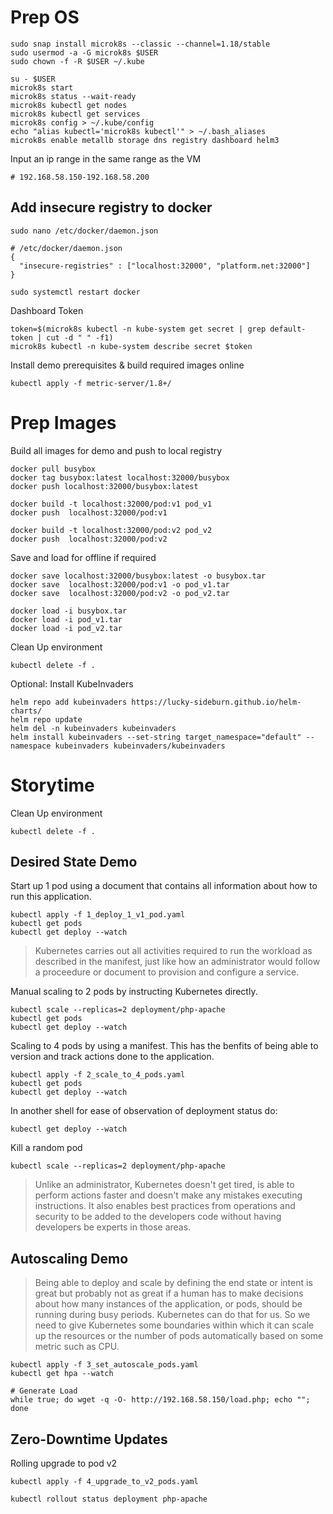 # Prep OS
```
sudo snap install microk8s --classic --channel=1.18/stable
sudo usermod -a -G microk8s $USER
sudo chown -f -R $USER ~/.kube

su - $USER
microk8s start
microk8s status --wait-ready
microk8s kubectl get nodes
microk8s kubectl get services
microk8s config > ~/.kube/config
echo "alias kubectl='microk8s kubectl'" > ~/.bash_aliases
microk8s enable metallb storage dns registry dashboard helm3
```

Input an ip range in the same range as the VM
```
# 192.168.58.150-192.168.58.200
```

## Add insecure registry to docker
```
sudo nano /etc/docker/daemon.json
```
```
# /etc/docker/daemon.json
{
  "insecure-registries" : ["localhost:32000", "platform.net:32000"]
}
```
```
sudo systemctl restart docker
```
Dashboard Token
```
token=$(microk8s kubectl -n kube-system get secret | grep default-token | cut -d " " -f1)
microk8s kubectl -n kube-system describe secret $token
```

Install demo prerequisites & build required images online
```
kubectl apply -f metric-server/1.8+/
```

# Prep Images
Build all images for demo and push to local registry
```
docker pull busybox
docker tag busybox:latest localhost:32000/busybox
docker push localhost:32000/busybox:latest

docker build -t localhost:32000/pod:v1 pod_v1
docker push  localhost:32000/pod:v1

docker build -t localhost:32000/pod:v2 pod_v2
docker push  localhost:32000/pod:v2
```
Save and load for offline if required
```
docker save localhost:32000/busybox:latest -o busybox.tar
docker save  localhost:32000/pod:v1 -o pod_v1.tar
docker save  localhost:32000/pod:v2 -o pod_v2.tar

docker load -i busybox.tar
docker load -i pod_v1.tar
docker load -i pod_v2.tar
```

Clean Up environment
```
kubectl delete -f .
```

Optional: Install KubeInvaders
```
helm repo add kubeinvaders https://lucky-sideburn.github.io/helm-charts/
helm repo update
helm del -n kubeinvaders kubeinvaders
helm install kubeinvaders --set-string target_namespace="default" --namespace kubeinvaders kubeinvaders/kubeinvaders
```

# Storytime
Clean Up environment
```
kubectl delete -f .
```

## Desired State Demo
Start up 1 pod using a document that contains all information about how to run this application.
```
kubectl apply -f 1_deploy_1_v1_pod.yaml
kubectl get pods
kubectl get deploy --watch
```

> Kubernetes carries out all activities required to run the workload as described in the manifest, just like how an administrator would follow a proceedure or document to provision and configure a service. 

Manual scaling to 2 pods by instructing Kubernetes directly.
```
kubectl scale --replicas=2 deployment/php-apache
kubectl get pods
kubectl get deploy --watch
```

Scaling to 4 pods by using a manifest. This has the benfits of being able to version and track actions done to the application.
```
kubectl apply -f 2_scale_to_4_pods.yaml
kubectl get pods
kubectl get deploy --watch
```

In another shell for ease of observation of deployment status do:
```
kubectl get deploy --watch
```

Kill a random pod
```
kubectl scale --replicas=2 deployment/php-apache
```

> Unlike an administrator, Kubernetes doesn't get tired, is able to perform actions faster and doesn't make any mistakes executing instructions. It also enables best practices from operations and security to be added to the developers code without having developers be experts in those areas. 

## Autoscaling Demo
> Being able to deploy and scale by defining the end state or intent is great but probably not as great if a human has to make decisions about how many instances of the application, or pods, should be running during busy periods. Kubernetes can do that for us. So we need to give Kubernetes some boundaries within which it can scale up the resources or the number of pods automatically based on some metric such as CPU.

```
kubectl apply -f 3_set_autoscale_pods.yaml
kubectl get hpa --watch

# Generate Load
while true; do wget -q -O- http://192.168.58.150/load.php; echo ""; done

```

## Zero-Downtime Updates

Rolling upgrade to pod v2
```
kubectl apply -f 4_upgrade_to_v2_pods.yaml

kubectl rollout status deployment php-apache
```
